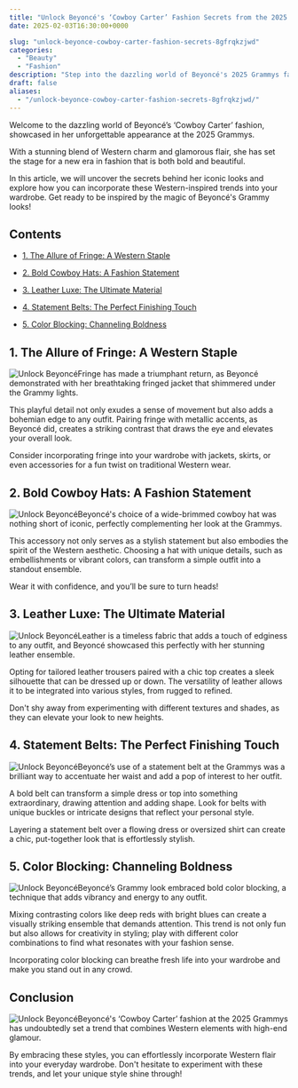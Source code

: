 ```yaml
---
title: "Unlock Beyoncé's ‘Cowboy Carter’ Fashion Secrets from the 2025 Grammys – You Won't Believe #5!"
date: 2025-02-03T16:30:00+0000

slug: "unlock-beyonce-cowboy-carter-fashion-secrets-8gfrqkzjwd"
categories:
  - "Beauty"
  - "Fashion"
description: "Step into the dazzling world of Beyoncé's 2025 Grammys fashion with our insider secrets! Discover how she effortlessly blended Western flair with high fashion. From bold accessories to stunning silhouettes, you won't want to miss the jaw-dropping details that made her stand out. Trust us, #5 will leave you speechless!"
draft: false
aliases:
  - "/unlock-beyonce-cowboy-carter-fashion-secrets-8gfrqkzjwd/"
---
```

Welcome to the dazzling world of Beyoncé’s ‘Cowboy Carter’ fashion, showcased in her unforgettable appearance at the 2025 Grammys. 

With a stunning blend of Western charm and glamorous flair, she has set the stage for a new era in fashion that is both bold and beautiful. 

In this article, we will uncover the secrets behind her iconic looks and explore how you can incorporate these Western-inspired trends into your wardrobe. Get ready to be inspired by the magic of Beyoncé's Grammy looks!

## Contents

- [1. The Allure of Fringe: A Western Staple](#1._The_Allure_of_Fringe:_A_Western_Staple)

- [2. Bold Cowboy Hats: A Fashion Statement](#2._Bold_Cowboy_Hats:_A_Fashion_Statement)

- [3. Leather Luxe: The Ultimate Material](#3._Leather_Luxe:_The_Ultimate_Material)

- [4. Statement Belts: The Perfect Finishing Touch](#4._Statement_Belts:_The_Perfect_Finishing_Touch)

- [5. Color Blocking: Channeling Boldness](#5._Color_Blocking:_Channeling_Boldness)

## 1. The Allure of Fringe: A Western Staple

![Unlock Beyoncé](/Unlock-Beyoncs-Cowboy-Carter-Fashion-Secrets-from-the-2025-Grammys-You-Wont-Believe-5-1.-The-Allure-of-Fringe-A-Western-Staple.webp)Fringe has made a triumphant return, as Beyoncé demonstrated with her breathtaking fringed jacket that shimmered under the Grammy lights. 

This playful detail not only exudes a sense of movement but also adds a bohemian edge to any outfit. Pairing fringe with metallic accents, as Beyoncé did, creates a striking contrast that draws the eye and elevates your overall look. 

Consider incorporating fringe into your wardrobe with jackets, skirts, or even accessories for a fun twist on traditional Western wear.

## 2. Bold Cowboy Hats: A Fashion Statement

![Unlock Beyoncé](/Unlock-Beyoncs-Cowboy-Carter-Fashion-Secrets-from-the-2025-Grammys-You-Wont-Believe-5-2.-Bold-Cowboy-Hats-A-Fashion-Statement.webp)Beyoncé's choice of a wide-brimmed cowboy hat was nothing short of iconic, perfectly complementing her look at the Grammys. 

This accessory not only serves as a stylish statement but also embodies the spirit of the Western aesthetic. Choosing a hat with unique details, such as embellishments or vibrant colors, can transform a simple outfit into a standout ensemble. 

Wear it with confidence, and you’ll be sure to turn heads!

## 3. Leather Luxe: The Ultimate Material

![Unlock Beyoncé](/Unlock-Beyoncs-Cowboy-Carter-Fashion-Secrets-from-the-2025-Grammys-You-Wont-Believe-5-3.-Leather-Luxe-The-Ultimate-Material.webp)Leather is a timeless fabric that adds a touch of edginess to any outfit, and Beyoncé showcased this perfectly with her stunning leather ensemble. 

Opting for tailored leather trousers paired with a chic top creates a sleek silhouette that can be dressed up or down. The versatility of leather allows it to be integrated into various styles, from rugged to refined. 

Don't shy away from experimenting with different textures and shades, as they can elevate your look to new heights.

## 4. Statement Belts: The Perfect Finishing Touch

![Unlock Beyoncé](/Unlock-Beyoncs-Cowboy-Carter-Fashion-Secrets-from-the-2025-Grammys-You-Wont-Believe-5-4.-Statement-Belts-The-Perfect-Finishing-Touch.webp)Beyoncé’s use of a statement belt at the Grammys was a brilliant way to accentuate her waist and add a pop of interest to her outfit. 

A bold belt can transform a simple dress or top into something extraordinary, drawing attention and adding shape. Look for belts with unique buckles or intricate designs that reflect your personal style. 

Layering a statement belt over a flowing dress or oversized shirt can create a chic, put-together look that is effortlessly stylish.

## 5. Color Blocking: Channeling Boldness

![Unlock Beyoncé](/Unlock-Beyoncs-Cowboy-Carter-Fashion-Secrets-from-the-2025-Grammys-You-Wont-Believe-5-5.-Color-Blocking-Channeling-Boldness.webp)Beyoncé’s Grammy look embraced bold color blocking, a technique that adds vibrancy and energy to any outfit. 

Mixing contrasting colors like deep reds with bright blues can create a visually striking ensemble that demands attention. This trend is not only fun but also allows for creativity in styling; play with different color combinations to find what resonates with your fashion sense. 

Incorporating color blocking can breathe fresh life into your wardrobe and make you stand out in any crowd.

## Conclusion

![Unlock Beyoncé](/Unlock-Beyoncs-Cowboy-Carter-Fashion-Secrets-from-the-2025-Grammys-You-Wont-Believe-5-Conclusion.webp)Beyoncé's ‘Cowboy Carter’ fashion at the 2025 Grammys has undoubtedly set a trend that combines Western elements with high-end glamour. 

By embracing these styles, you can effortlessly incorporate Western flair into your everyday wardrobe. Don't hesitate to experiment with these trends, and let your unique style shine through!